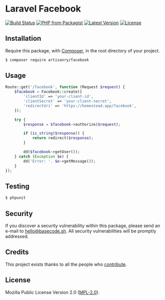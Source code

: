 # Laravel Facebook

[![Build Status](https://img.shields.io/travis/artisanry/Facebook/master.svg?style=flat-square)](https://travis-ci.org/artisanry/Facebook)
[![PHP from Packagist](https://img.shields.io/packagist/php-v/artisanry/facebook.svg?style=flat-square)]()
[![Latest Version](https://img.shields.io/github/release/artisanry/Facebook.svg?style=flat-square)](https://github.com/artisanry/Facebook/releases)
[![License](https://img.shields.io/packagist/l/artisanry/Facebook.svg?style=flat-square)](https://packagist.org/packages/artisanry/Facebook)

## Installation

Require this package, with [Composer](https://getcomposer.org/), in the root directory of your project.

``` bash
$ composer require artisanry/facebook
```

## Usage

``` php
Route::get('/facebook', function (Request $request) {
    $facebook = Facebook::create([
        'clientId' => 'your-client-id',
        'clientSecret' => 'your-client-secret',
        'redirectUri' => 'https://homestead.app/facebook',
    ]);

    try {
        $response = $facebook->authorize($request);

        if (is_string($response)) {
            return redirect($response);
        }

        dd($facebook->getUser());
    } catch (Exception $e) {
        dd('Error: '. $e->getMessage());
    }
});
```

## Testing

``` bash
$ phpunit
```

## Security

If you discover a security vulnerability within this package, please send an e-mail to hello@basecode.sh. All security vulnerabilities will be promptly addressed.

## Credits

This project exists thanks to all the people who [contribute](../../contributors).

## License

Mozilla Public License Version 2.0 ([MPL-2.0](./LICENSE)).

